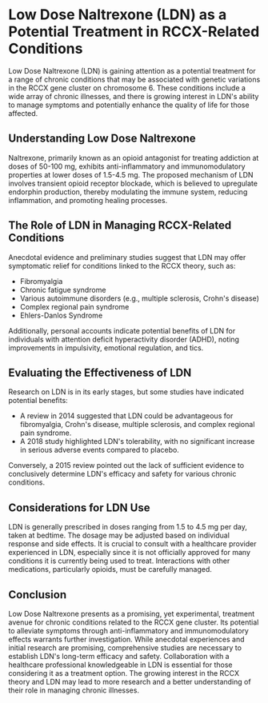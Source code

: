 # Low Dose Naltrexone (LDN) as a Potential Treatment in RCCX-Related Conditions

Low Dose Naltrexone (LDN) is gaining attention as a potential treatment for a range of chronic conditions that may be associated with genetic variations in the RCCX gene cluster on chromosome 6. These conditions include a wide array of chronic illnesses, and there is growing interest in LDN's ability to manage symptoms and potentially enhance the quality of life for those affected.

## Understanding Low Dose Naltrexone

Naltrexone, primarily known as an opioid antagonist for treating addiction at doses of 50-100 mg, exhibits anti-inflammatory and immunomodulatory properties at lower doses of 1.5-4.5 mg. The proposed mechanism of LDN involves transient opioid receptor blockade, which is believed to upregulate endorphin production, thereby modulating the immune system, reducing inflammation, and promoting healing processes.

## The Role of LDN in Managing RCCX-Related Conditions

Anecdotal evidence and preliminary studies suggest that LDN may offer symptomatic relief for conditions linked to the RCCX theory, such as:

- Fibromyalgia
- Chronic fatigue syndrome
- Various autoimmune disorders (e.g., multiple sclerosis, Crohn's disease)
- Complex regional pain syndrome
- Ehlers-Danlos Syndrome

Additionally, personal accounts indicate potential benefits of LDN for individuals with attention deficit hyperactivity disorder (ADHD), noting improvements in impulsivity, emotional regulation, and tics.

## Evaluating the Effectiveness of LDN

Research on LDN is in its early stages, but some studies have indicated potential benefits:

- A review in 2014 suggested that LDN could be advantageous for fibromyalgia, Crohn's disease, multiple sclerosis, and complex regional pain syndrome.
- A 2018 study highlighted LDN's tolerability, with no significant increase in serious adverse events compared to placebo.

Conversely, a 2015 review pointed out the lack of sufficient evidence to conclusively determine LDN's efficacy and safety for various chronic conditions.

## Considerations for LDN Use

LDN is generally prescribed in doses ranging from 1.5 to 4.5 mg per day, taken at bedtime. The dosage may be adjusted based on individual response and side effects. It is crucial to consult with a healthcare provider experienced in LDN, especially since it is not officially approved for many conditions it is currently being used to treat. Interactions with other medications, particularly opioids, must be carefully managed.

## Conclusion

Low Dose Naltrexone presents as a promising, yet experimental, treatment avenue for chronic conditions related to the RCCX gene cluster. Its potential to alleviate symptoms through anti-inflammatory and immunomodulatory effects warrants further investigation. While anecdotal experiences and initial research are promising, comprehensive studies are necessary to establish LDN's long-term efficacy and safety. Collaboration with a healthcare professional knowledgeable in LDN is essential for those considering it as a treatment option. The growing interest in the RCCX theory and LDN may lead to more research and a better understanding of their role in managing chronic illnesses.
